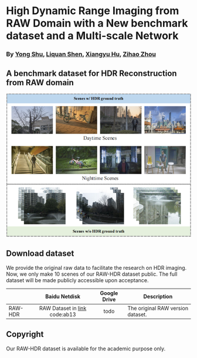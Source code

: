 # High Dynamic Range Imaging from RAW Domain with a New benchmark dataset and a Multi-scale Network
### By [Yong Shu](https://github.com/syujung), [Liquan Shen](..), [Xiangyu Hu](..), [Zihao Zhou](..) ###

## A benchmark dataset for HDR Reconstruction from RAW domain

<p align="left">
    <img src='thumbnail/thumbnail.png' width="600">
</p>


## Download dataset
We provide the original raw data to facilitate the research on HDR imaging. Now, we only make 10 scenes of our RAW-HDR dataset public. The full dataset will be made publicly accessible upon acceptance. 

|              |                        Baidu Netdisk                         |                         Google Drive                        | Description                                                  |
| :----------- | :----------------------------------------------------------: | :----------------------------------------------------------: | ------------------------------------------------------------ |
| RAW-HDR |   RAW Dataset in [link](https://pan.baidu.com/s/1HACY2AzpDPplm-Y53hDVmg?) code:ab13 | todo | The original RAW version dataset. |


## Copyright

Our RAW-HDR dataset is available for the academic purpose only.                                                   

